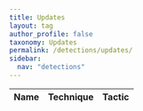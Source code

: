 ```yaml
---
title: Updates
layout: tag
author_profile: false
taxonomy: Updates
permalink: /detections/updates/
sidebar:
  nav: "detections"
---
```


| Name    |   Technique |     Tactic   |
| ----------- | ----------- |--------------|